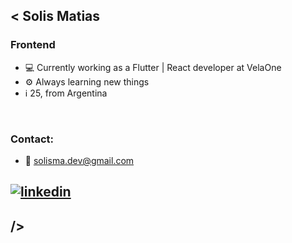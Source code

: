 ## < Solis Matias

<!-- logos => https://github.com/alexandresanlim/Badges4-README.md-Profile -->

### Frontend 


- 💻 Currently working as a Flutter | React developer at VelaOne
- ⚙ Always learning new things
- ℹ  25, from Argentina

<br />

### Contact:
- 📧 solisma.dev@gmail.com

[![linkedin](https://img.shields.io/badge/LinkedIn-0077B5?style=for-the-badge&logo=linkedin&logoColor=white)](https://www.linkedin.com/in/solismatias/)
<br />
---


##  />
